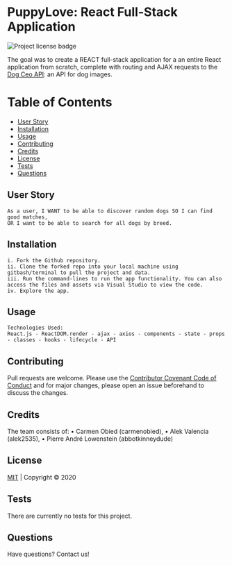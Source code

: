 # PuppyLove: React Full-Stack Application

![Project license badge](https://img.shields.io/badge/license-MIT-brightgreen)

The goal was to create a REACT full-stack application for a an entire React application from scratch, complete with routing and AJAX requests to the [Dog Ceo API](https://dog.ceo/dog-api/): an API for dog images. 

# Table of Contents
  * [User Story](#User-Story)
  * [Installation](#Installation)
  * [Usage](#Usage)
  * [Contributing](#Contributing)
  * [Credits](#Credits)
  * [License](#License)
  * [Tests](#License)
  * [Questions](#Questions)

## User Story
```
As a user, I WANT to be able to discover random dogs SO I can find good matches,
OR I want to be able to search for all dogs by breed.
```

## Installation
```
i. Fork the Github repository.
ii. Clone the forked repo into your local machine using gitbash/terminal to pull the project and data.
iii. Run the command-lines to run the app functionality. You can also access the files and assets via Visual Studio to view the code. 
iv. Explore the app.
```

## Usage
```
Technologies Used:
React.js - ReactDOM.render - ajax - axios - components - state - props - classes - hooks - lifecycle - API
```

## Contributing
Pull requests are welcome. Please use the [Contributor Covenant Code of Conduct](https://www.contributor-covenant.org/version/2/0/code_of_conduct/code_of_conduct.md) and for major changes, please open an issue beforehand to discuss the changes.

## Credits
The team consists of: • Carmen Obied (carmenobied), • Alek Valencia (alek2535), • Pierre André Lowenstein (abbotkinneydude)

## License 
[MIT](https://github.com/carmenobied/React-PuppyLove/blob/master/LICENSE) | Copyright © 2020

## Tests 
There are currently no tests for this project.

## Questions  
Have questions? Contact us!
